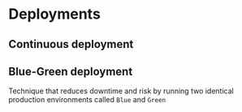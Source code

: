 # Deployments

## Continuous deployment

## Blue-Green deployment

Technique that reduces downtime and risk by running two identical production environments called `Blue` and `Green`
